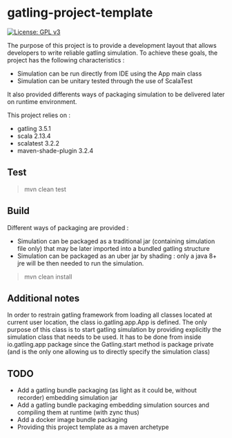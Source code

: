 # gatling-project-template
[![License: GPL v3](https://img.shields.io/badge/License-GPLv3-blue.svg)](https://www.gnu.org/licenses/gpl-3.0)

The purpose of this project is to provide a development layout that allows developers to write reliable gatling simulation.
To achieve these goals, the project has the following characteristics : 
- Simulation can be run directly from IDE using the App main class
- Simulation can be unitary tested through the use of ScalaTest

It also provided differents ways of packaging simulation to be delivered later on runtime environment.

This project relies on :
- gatling 3.5.1
- scala 2.13.4
- scalatest 3.2.2
- maven-shade-plugin 3.2.4
  
## Test
> mvn clean test

## Build
Different ways of packaging are provided :
- Simulation can be packaged as a traditional jar (containing simulation file only) that may be later imported into a bundled gatling structure
- Simulation can be packaged as an uber jar by shading : only a java 8+ jre will be then needed to run the simulation.
> mvn clean install

## Additional notes
In order to restrain gatling framework from loading all classes located at current user location, the class io.gatling.app.App is defined.
The only purpose of this class is to start gatling simulation by providing explicitly the simulation class that needs to be used. It has to be done from inside io.gatling.app package since the Gatling.start method is package private (and is the only one allowing us to directly specify the simulation class)

## TODO
- Add a gatling bundle packaging (as light as it could be, without recorder) embedding simulation jar
- Add a gatling bundle packaging embedding simulation sources and compiling them at runtime (with zync thus)
- Add a docker image bundle packaging
- Providing this project template as a maven archetype